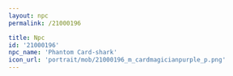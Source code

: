 ```yaml
---
layout: npc
permalink: /21000196

title: Npc
id: '21000196'
npc_name: 'Phantom Card-shark'
icon_url: 'portrait/mob/21000196_m_cardmagicianpurple_p.png'
---
```

